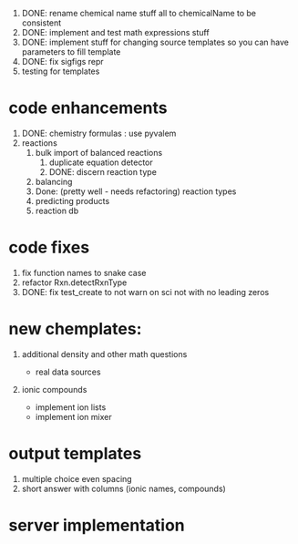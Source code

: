 1. DONE: rename chemical name stuff all to chemicalName to be consistent
1. DONE: implement and test math expressions stuff
1. DONE: implement stuff for changing source templates so you can have parameters to fill template
1. DONE: fix sigfigs repr
1. testing for templates

# code enhancements
1. DONE: chemistry formulas : use pyvalem
1. reactions
    1. bulk import of balanced reactions
       1. duplicate equation detector
       1. DONE: discern reaction type
    1. balancing
    1. Done: (pretty well - needs refactoring) reaction types
    1. predicting products
    1. reaction db


# code fixes
1. fix function names to snake case
1. refactor Rxn.detectRxnType
1. DONE: fix test_create to not warn on sci not with no leading zeros

# new chemplates:
1. additional density and other math questions
    - real data sources

1. ionic compounds
    - implement ion lists
    - implement ion mixer

# output templates
  1. multiple choice even spacing
  1. short answer with columns (ionic names, compounds)

# server implementation
